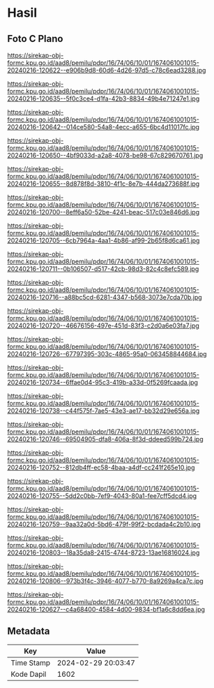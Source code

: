 # Hasil

## Foto C Plano

https://sirekap-obj-formc.kpu.go.id/aad8/pemilu/pdpr/16/74/06/10/01/1674061001015-20240216-120622--e906b9d8-60d6-4d26-97d5-c78c6ead3288.jpg

https://sirekap-obj-formc.kpu.go.id/aad8/pemilu/pdpr/16/74/06/10/01/1674061001015-20240216-120635--5f0c3ce4-d1fa-42b3-8834-49b4e71247e1.jpg

https://sirekap-obj-formc.kpu.go.id/aad8/pemilu/pdpr/16/74/06/10/01/1674061001015-20240216-120642--014ce580-54a8-4ecc-a655-6bc4d11017fc.jpg

https://sirekap-obj-formc.kpu.go.id/aad8/pemilu/pdpr/16/74/06/10/01/1674061001015-20240216-120650--4bf9033d-a2a8-4078-be98-67c829670761.jpg

https://sirekap-obj-formc.kpu.go.id/aad8/pemilu/pdpr/16/74/06/10/01/1674061001015-20240216-120655--8d878f8d-3810-4f1c-8e7b-444da273688f.jpg

https://sirekap-obj-formc.kpu.go.id/aad8/pemilu/pdpr/16/74/06/10/01/1674061001015-20240216-120700--8eff6a50-52be-4241-beac-517c03e846d6.jpg

https://sirekap-obj-formc.kpu.go.id/aad8/pemilu/pdpr/16/74/06/10/01/1674061001015-20240216-120705--6cb7964a-4aa1-4b86-af99-2b65f8d6ca61.jpg

https://sirekap-obj-formc.kpu.go.id/aad8/pemilu/pdpr/16/74/06/10/01/1674061001015-20240216-120711--0b106507-d517-42cb-98d3-82c4c8efc589.jpg

https://sirekap-obj-formc.kpu.go.id/aad8/pemilu/pdpr/16/74/06/10/01/1674061001015-20240216-120716--a88bc5cd-6281-4347-b568-3073e7cda70b.jpg

https://sirekap-obj-formc.kpu.go.id/aad8/pemilu/pdpr/16/74/06/10/01/1674061001015-20240216-120720--46676156-497e-451d-83f3-c2d0a6e03fa7.jpg

https://sirekap-obj-formc.kpu.go.id/aad8/pemilu/pdpr/16/74/06/10/01/1674061001015-20240216-120726--67797395-303c-4865-95a0-063458844684.jpg

https://sirekap-obj-formc.kpu.go.id/aad8/pemilu/pdpr/16/74/06/10/01/1674061001015-20240216-120734--6ffae0d4-95c3-419b-a33d-0f5269fcaada.jpg

https://sirekap-obj-formc.kpu.go.id/aad8/pemilu/pdpr/16/74/06/10/01/1674061001015-20240216-120738--c44f575f-7ae5-43e3-ae17-bb32d29e656a.jpg

https://sirekap-obj-formc.kpu.go.id/aad8/pemilu/pdpr/16/74/06/10/01/1674061001015-20240216-120746--69504905-dfa8-406a-8f3d-ddeed599b724.jpg

https://sirekap-obj-formc.kpu.go.id/aad8/pemilu/pdpr/16/74/06/10/01/1674061001015-20240216-120752--812db4ff-ec58-4baa-a4df-cc241f265e10.jpg

https://sirekap-obj-formc.kpu.go.id/aad8/pemilu/pdpr/16/74/06/10/01/1674061001015-20240216-120755--5dd2c0bb-7ef9-4043-80a1-fee7cff5dcd4.jpg

https://sirekap-obj-formc.kpu.go.id/aad8/pemilu/pdpr/16/74/06/10/01/1674061001015-20240216-120759--9aa32a0d-5bd6-479f-99f2-bcdada4c2b10.jpg

https://sirekap-obj-formc.kpu.go.id/aad8/pemilu/pdpr/16/74/06/10/01/1674061001015-20240216-120803--18a35da8-2415-4744-8723-13ae16816024.jpg

https://sirekap-obj-formc.kpu.go.id/aad8/pemilu/pdpr/16/74/06/10/01/1674061001015-20240216-120806--973b3f4c-3946-4077-b770-8a9269a4ca7c.jpg

https://sirekap-obj-formc.kpu.go.id/aad8/pemilu/pdpr/16/74/06/10/01/1674061001015-20240216-120627--c4a68400-4584-4d00-9834-bf1a6c8dd6ea.jpg


## Metadata

| Key        | Value               |
| ---------- | ------------------- |
| Time Stamp | 2024-02-29 20:03:47 |
| Kode Dapil | 1602                |



